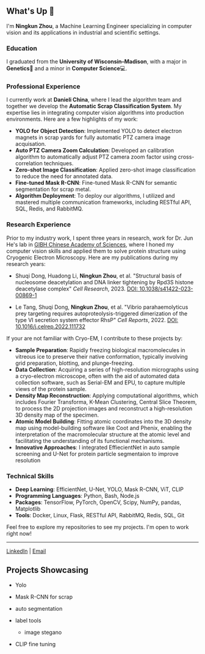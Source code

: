 ## What's Up 👋

I'm **Ningkun Zhou**, a Machine Learning Engineer specializing in computer vision and its applications in industrial and scientific settings.

### Education

I graduated from the **University of Wisconsin–Madison**, with a major in **Genetics**🧬 and a minor in **Computer Science**💻.

### Professional Experience

I currently work at **Danieli China**, where I lead the algorithm team and together we develop the **Automatic Scrap Classification System**. My expertise lies in integrating computer vision algorithms into production environments. Here are a few highlights of my work:

- **YOLO for Object Detection**: Implemented YOLO to detect electron magnets in scrap yards for fully automatic PTZ camera image acquisation.
- **Auto PTZ Camera Zoom Calculation**: Developed an calibration algorithm to automatically adjust PTZ camera zoom factor using cross-correlation techniques.
- **Zero-shot Image Classification**: Applied zero-shot image classification to reduce the need for annotated data.
- **Fine-tuned Mask R-CNN**: Fine-tuned Mask R-CNN for semantic segmentation for scrap metal.
- **Algorithm Deployment**: To deploy our algorithms, I utilized and mastered multiple communication frameworks, including RESTful API, SQL, Redis, and RabbitMQ.
### Research Experience

Prior to my industry work, I spent three years in research, work for Dr. Jun He's lab in [GIBH Chinese Academy of Sciences](http://english.gibh.cas.cn/), where I honed my computer vision skills and applied them to solve protein structure using Cryogenic Electron Microscopy. Here are my publications during my research years:

- Shuqi Dong, Huadong Li, **Ningkun Zhou**, et al. "Structural basis of nucleosome deacetylation and DNA linker tightening by Rpd3S histone deacetylase complex" *Cell Research*, 2023. [DOI: 10.1038/s41422-023-00869-1](https://doi.org/10.1038/s41422-023-00869-1)

- Le Tang, Shuqi Dong, **Ningkun Zhou**, et al. "Vibrio parahaemolyticus prey targeting requires autoproteolysis-triggered dimerization of the type VI secretion system effector RhsP" *Cell Reports*, 2022. [DOI: 10.1016/j.celrep.2022.111732](https://doi.org/10.1016/j.celrep.2022.111732)

If your are not familiar with Cryo-EM, I contribute to these projects by:

- **Sample Preparation**: Rapidly freezing biological macromolecules in vitreous ice to preserve their native conformation, typically involving grid preparation, blotting, and plunge-freezing.
- **Data Collection**: Acquiring a series of high-resolution micrographs using a cryo-electron microscope, often with the aid of automated data collection software, such as Serial-EM and EPU, to capture multiple views of the protein sample.
- **Density Map Reconstruction**: Applying computational algorithms, which includes Fourier Transforma, K-Mean Clustering, Central Slice Theorem, to process the 2D projection images and reconstruct a high-resolution 3D density map of the specimen.
- **Atomic Model Building**: Fitting atomic coordinates into the 3D density map using model-building software like Coot and Phenix, enabling the interpretation of the macromolecular structure at the atomic level and facilitating the understanding of its functional mechanisms.
- **Innovative Approaches**: I integrated EffiecientNet in auto sample screening and U-Net for protein particle segmentaion to improve resolution 

### Technical Skills

- **Deep Learning**: EfficientNet, U-Net, YOLO, Mask R-CNN, ViT, CLIP
- **Programming Languages**: Python, Bash, Node.js
- **Packages**: TensorFlow, PyTorch, OpenCV, Scipy, NumPy, pandas, Matplotlib
- **Tools**: Docker, Linux, Flask, RESTful API, RabbitMQ, Redis, SQL, Git

Feel free to explore my repositories to see my projects. I'm open to work right now!

---

[LinkedIn](https://www.linkedin.com/in/ningkun-zhou-087983177/) | [Email](nkzhou26@outlook.com)

## Projects Showcasing

* Yolo 

* Mask R-CNN for scrap

* auto segmentation

* label tools
    - image stegano

* CLIP fine tuning
